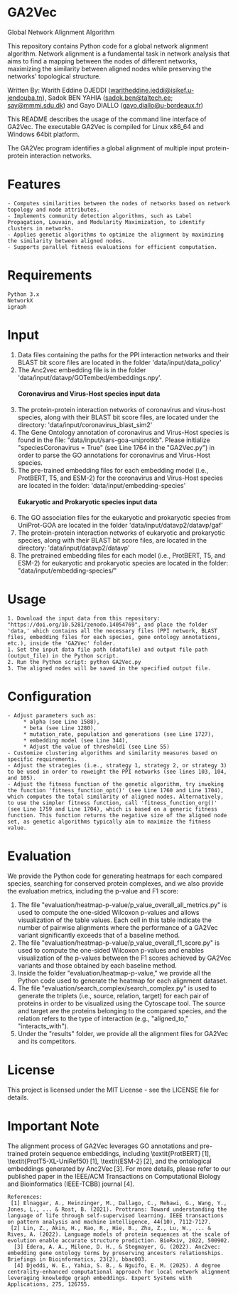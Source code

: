 # GA2Vec
Global Network Alignment Algorithm

This repository contains Python code for a global network alignment algorithm.
Network alignment is a fundamental task in network analysis that aims 
to find a mapping between the nodes of different networks, maximizing the similarity between aligned nodes while preserving the networks' topological structure.

Written By: Warith Eddine DJEDDI (waritheddine.jeddi@isikef.u-jendouba.tn),
            Sadok BEN YAHIA (sadok.ben@taltech.ee; say@mmmi.sdu.dk) and
            Gayo DIALLO (gayo.diallo@u-bordeaux.fr)

This README describes the usage of the command line interface of GA2Vec. 
The executable GA2Vec is compiled for Linux x86_64 and Windows 64bit platform.


The GA2Vec program identifies a global alignment of multiple input protein-protein interaction networks. 

# Features

    - Computes similarities between the nodes of networks based on network topology and node attributes.
    - Implements community detection algorithms, such as Label Propagation, Louvain, and Modularity Maximization, to identify clusters in networks.
    - Applies genetic algorithms to optimize the alignment by maximizing the similarity between aligned nodes.
    - Supports parallel fitness evaluations for efficient computation.
    
# Requirements

    Python 3.x
    NetworkX
    igraph

# Input
1) Data files containing the paths for the PPI interaction networks and their BLAST bit score files are located in the folder 'data/input/data_policy'
2) The Anc2vec embedding file is in the folder 'data/input/datavp/GOTembed/embeddings.npy'.
    #### Coronavirus and Virus-Host species input data
3) The protein-protein interaction networks of coronavirus and virus-host species, along with their BLAST bit score files, are located under the directory: 'data/input/coronavirus_blast_sim2'
4) The Gene Ontology annotation of coronavirus and Virus-Host species is found in the file: "data/input/sars-goa-uniprotkb". Please initialize "speciesCoronavirus = True" (see Line 1764 in the "GA2Vec.py") in order to parse the GO annotations for coronavirus and Virus-Host species.
5) The pre-trained embedding files for each embedding model (i.e., ProtBERT, T5, and ESM-2) for the coronavirus and Virus-Host species are located in the folder: 'data/input/embedding-species'
    #### Eukaryotic and Prokaryotic species input data
6) The GO association files for the eukaryotic and prokaryotic species from UniProt-GOA are located in the folder 'data/input/datavp2/datavp/gaf'
7) The protein-protein interaction networks of eukaryotic and prokaryotic species, along with their BLAST bit score files, are located in the directory: 'data/input/datavp2/datavp'
8) The pretrained embedding files for each model (i.e., ProtBERT, T5, and ESM-2) for eukaryotic and prokaryotic species are located in the folder: "data/input/embedding-species/"

# Usage
    1. Download the input data from this repository: "https://doi.org/10.5281/zenodo.14054769", and place the folder 'data,' which contains all the necessary files (PPI network, BLAST files, embedding files for each species, gene ontology annotations, etc.), inside the 'GA2Vec' folder.
    1. Set the input data file path (datafile) and output file path (output_file) in the Python script.
    2. Run the Python script: python GA2Vec.py
    3. The aligned nodes will be saved in the specified output file.

# Configuration

    - Adjust parameters such as:
         * alpha (see Line 1588), 
         * beta (see Line 1280), 
         * mutation_rate, population and generations (see Line 1727), 
         * embedding model (see Line 344),
         * Adjust the value of threshold1 (see Line 55)
    - Customize clustering algorithms and similarity measures based on specific requirements.
    - Adjust the strategies (i.e., strategy 1, strategy 2, or strategy 3) to be used in order to reweight the PPI networks (see lines 103, 104, and 105).
    - Adjust the fitness function of the genetic algorithm, try invoking the function 'fitness_function_opt()' (see Line 1760 and Line 1704), which computes the total similarity of aligned nodes. Alternatively, to use the simpler fitness function, call 'fitness_function_org()' (see Line 1759 and Line 1704), which is based on a generic fitness function. This function returns the negative size of the aligned node set, as genetic algorithms typically aim to maximize the fitness value.
# Evaluation
We provide the Python code for generating heatmaps for each compared species, searching for conserved protein complexes, and we also provide the evaluation metrics, including the p-value and F1 score:
1) The file "evaluation/heatmap-p-value/p_value_overall_all_metrics.py" is used to compute the one-sided Wilcoxon p-values and allows visualization of the table values. Each cell in this table indicate the number of pairwise alignments where the performance of a GA2Vec variant significantly exceeds that of a baseline method. 
2) The file "evaluation/heatmap-p-value/p_value_overall_f1_score.py" is used to compute the one-sided Wilcoxon p-values and enables visualization of the p-values between the F1 scores achieved by GA2Vec variants and those obtained by each baseline method.
3) Inside the folder "evaluation/heatmap-p-value," we provide all the Python code used to generate the heatmap for each alignment dataset. 
4) The file "evaluation/search_complex/search_complex.py" is used to generate the triplets (i.e., source, relation, target) for each pair of proteins in order to be visualized using the Cytoscape tool. The source and target are the proteins belonging to the compared species, and the relation refers to the type of interaction (e.g., "aligned_to," "interacts_with"). 
5) Under the "results" folder, we provide all the alignment files for GA2Vec and its competitors.
# License

This project is licensed under the MIT License - see the LICENSE file for details.

# Important Note
The alignment process of GA2Vec leverages GO annotations and pre-trained protein sequence embeddings, including \textit{ProtBERT} [1], \textit{ProtT5-XL-UniRef50} [1], \textit{ESM-2} [2], and the ontological embeddings generated by Anc2Vec [3]. For more details, please refer to our published paper in the IEEE/ACM Transactions on Computational Biology and Bioinformatics (IEEE-TCBB) journal [4].

    References:  
     [1] Elnaggar, A., Heinzinger, M., Dallago, C., Rehawi, G., Wang, Y., Jones, L., ... & Rost, B. (2021). Prottrans: Toward understanding the language of life through self-supervised learning. IEEE transactions on pattern analysis and machine intelligence, 44(10), 7112-7127.
     [2] Lin, Z., Akin, H., Rao, R., Hie, B., Zhu, Z., Lu, W., ... & Rives, A. (2022). Language models of protein sequences at the scale of evolution enable accurate structure prediction. BioRxiv, 2022, 500902.
      [3] Edera, A. A., Milone, D. H., & Stegmayer, G. (2022). Anc2vec: embedding gene ontology terms by preserving ancestors relationships. Briefings in Bioinformatics, 23(2), bbac003.
      [4] Djeddi, W. E., Yahia, S. B., & Nguifo, E. M. (2025). A degree centrality-enhanced computational approach for local network alignment leveraging knowledge graph embeddings. Expert Systems with Applications, 275, 126755.
   





